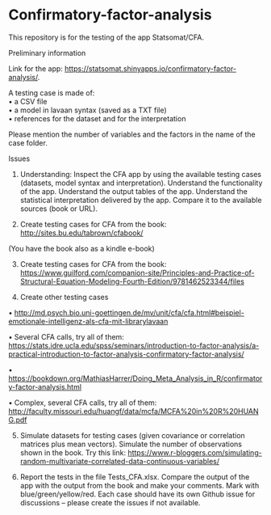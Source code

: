 # Confirmatory-factor-analysis

This repository is for the testing of the app Statsomat/CFA. 

Preliminary information

Link for the app: https://statsomat.shinyapps.io/confirmatory-factor-analysis/.

A testing case is made of:  
•	a CSV file  
•	a model in lavaan syntax (saved as a TXT file)  
•	references for the dataset and for the interpretation   

Please mention the number of variables and the factors in the name of the case folder.

Issues

1.	Understanding: Inspect the CFA app by using the available testing cases (datasets, model syntax and interpretation). Understand the functionality of the app. Understand the output tables of the app. Understand the statistical interpretation delivered by the app. Compare it to the available sources (book or URL). 

2.	Create testing cases for CFA from the book:
http://sites.bu.edu/tabrown/cfabook/ 

(You have the book also as a kindle e-book) 

3.	Create testing cases for CFA from the book:
https://www.guilford.com/companion-site/Principles-and-Practice-of-Structural-Equation-Modeling-Fourth-Edition/9781462523344/files

4.	Create other testing cases 

•	http://md.psych.bio.uni-goettingen.de/mv/unit/cfa/cfa.html#beispiel-emotionale-intelligenz-als-cfa-mit-librarylavaan

•	Several CFA calls, try all of them: 
https://stats.idre.ucla.edu/spss/seminars/introduction-to-factor-analysis/a-practical-introduction-to-factor-analysis-confirmatory-factor-analysis/ 

•	https://bookdown.org/MathiasHarrer/Doing_Meta_Analysis_in_R/confirmatory-factor-analysis.html

•	Complex, several CFA calls, try all of them: http://faculty.missouri.edu/huangf/data/mcfa/MCFA%20in%20R%20HUANG.pdf


5.	Simulate datasets for testing cases (given covariance or correlation matrices plus mean vectors). Simulate the number of observations shown in the book. Try this link:  https://www.r-bloggers.com/simulating-random-multivariate-correlated-data-continuous-variables/	

6.	Report the tests in the file Tests_CFA.xlsx. Compare the output of the app with the output from the book and make your comments. Mark with blue/green/yellow/red. Each case should have its own Github issue for discussions – please create the issues if not available. 

